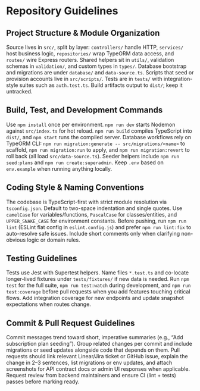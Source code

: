 # Repository Guidelines

## Project Structure & Module Organization
Source lives in `src/`, split by layer: `controllers/` handle HTTP, `services/` host business logic, `repositories/` wrap TypeORM data access, and `routes/` wire Express routers. Shared helpers sit in `utils/`, validation schemas in `validation/`, and custom types in `types/`. Database bootstrap and migrations are under `database/` and `data-source.ts`. Scripts that seed or provision accounts live in `src/scripts/`. Tests are in `tests/` with integration-style suites such as `auth.test.ts`. Build artifacts output to `dist/`; keep it untracked.

## Build, Test, and Development Commands
Use `npm install` once per environment. `npm run dev` starts Nodemon against `src/index.ts` for hot reload. `npm run build` compiles TypeScript into `dist/`, and `npm start` runs the compiled server. Database workflows rely on TypeORM CLI: `npm run migration:generate -- src/migrations/<name>` to scaffold, `npm run migration:run` to apply, and `npm run migration:revert` to roll back (all load `src/data-source.ts`). Seeder helpers include `npm run seed:plans` and `npm run create:superadmin`. Keep `.env` based on `env.example` when running anything locally.

## Coding Style & Naming Conventions
The codebase is TypeScript-first with strict module resolution via `tsconfig.json`. Default to two-space indentation and single quotes. Use `camelCase` for variables/functions, `PascalCase` for classes/entities, and `UPPER_SNAKE_CASE` for environment constants. Before pushing, run `npm run lint` (ESLint flat config in `eslint.config.js`) and prefer `npm run lint:fix` to auto-resolve safe issues. Include short comments only when clarifying non-obvious logic or domain rules.

## Testing Guidelines
Tests use Jest with Supertest helpers. Name files `*.test.ts` and co-locate longer-lived fixtures under `tests/fixtures/` if new data is needed. Run `npm test` for the full suite, `npm run test:watch` during development, and `npm run test:coverage` before pull requests when you add features touching critical flows. Add integration coverage for new endpoints and update snapshot expectations when routes change.

## Commit & Pull Request Guidelines
Commit messages trend toward short, imperative summaries (e.g., “Add subscription plan seeding”). Group related changes per commit and include migrations or seed updates alongside code that depends on them. Pull requests should link relevant Linear/Jira ticket or GitHub issue, explain the change in 2–3 sentences, list migrations or env updates, and attach screenshots for API contract docs or admin UI responses when applicable. Request review from backend maintainers and ensure CI (lint + tests) passes before marking ready.
